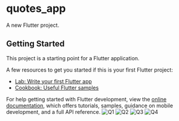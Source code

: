 # quotes_app

A new Flutter project.

## Getting Started

This project is a starting point for a Flutter application.

A few resources to get you started if this is your first Flutter project:

- [Lab: Write your first Flutter app](https://docs.flutter.dev/get-started/codelab)
- [Cookbook: Useful Flutter samples](https://docs.flutter.dev/cookbook)

For help getting started with Flutter development, view the
[online documentation](https://docs.flutter.dev/), which offers tutorials,
samples, guidance on mobile development, and a full API reference.
![Q1](https://user-images.githubusercontent.com/121868564/226244025-bcc43557-6be3-445e-b005-d7b949f8c22e.png)
![Q2](https://user-images.githubusercontent.com/121868564/226244031-59b2cf45-061b-4f26-8438-e5cb2fa2a8ac.png)
![Q3](https://user-images.githubusercontent.com/121868564/226244039-8cba92e2-f1e6-4c2c-839c-084ae3462777.png)
![Q4](https://user-images.githubusercontent.com/121868564/226244044-d15a5ae4-0027-4134-8744-8030f6c81fb4.png)
